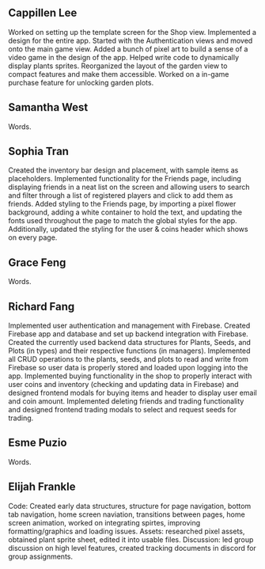 ## Cappillen Lee
Worked on setting up the template screen for the Shop view. Implemented a design for the entire app. Started with the Authentication views and moved onto the main game view. Added a bunch of pixel art to build a sense of a video game in the design of the app. Helped write code to dynamically display plants sprites. Reorganized the layout of the garden view to compact features and make them accessible. Worked on a in-game purchase feature for unlocking garden plots.

## Samantha West
Words.

## Sophia Tran
Created the inventory bar design and placement, with sample items as placeholders. Implemented functionality for the Friends page, including displaying friends in a neat list on the screen and allowing users to search and filter through a list of registered players and click to add them as friends. Added styling to the Friends page, by importing a pixel flower background, adding a white container to hold the text, and updating the fonts used throughout the page to match the global styles for the app. Additionally, updated the styling for the user & coins header which shows on every page.

## Grace Feng
Words.

## Richard Fang
Implemented user authentication and management with Firebase. Created Firebase app and database and set up backend integration with Firebase. Created the currently used backend data structures for Plants, Seeds, and Plots (in types) and their respective functions (in managers). Implemented all CRUD operations to the plants, seeds, and plots to read and write from Firebase so user data is properly stored and loaded upon logging into the app. Implemented buying functionality in the shop to properly interact with user coins and inventory (checking and updating data in Firebase) and designed frontend modals for buying items and header to display user email and coin amount. Implemented deleting friends and trading functionality and designed frontend trading modals to select and request seeds for trading.

## Esme Puzio
Words.

## Elijah Frankle
Code: Created early data structures, structure for page navigation, bottom tab navigation, home screen naviation, transitions between pages, home screen animation, worked on integrating spirtes, improving formatting/graphics and loading issues. Assets: researched pixel assets, obtained plant sprite sheet, edited it into usable files. Discussion: led group discussion on high level features, created tracking documents in discord for group assignments.

